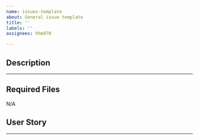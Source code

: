 ```yaml
---
name: issues-template
about: General issue template
title: ''
labels: ''
assignees: hhm970

---
```


## Description

---

## Required Files

N/A

## User Story

---
